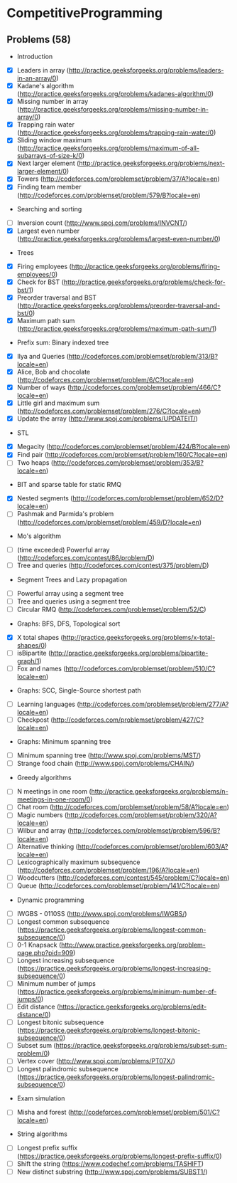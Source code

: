# CompetitiveProgramming

## Problems (58)
* Introduction
- [x] Leaders in array (http://practice.geeksforgeeks.org/problems/leaders-in-an-array/0)
- [x] Kadane's algorithm (http://practice.geeksforgeeks.org/problems/kadanes-algorithm/0)
- [x] Missing number in array (http://practice.geeksforgeeks.org/problems/missing-number-in-array/0)
- [x] Trapping rain water (http://practice.geeksforgeeks.org/problems/trapping-rain-water/0)
- [x] Sliding window maximum (http://practice.geeksforgeeks.org/problems/maximum-of-all-subarrays-of-size-k/0)
- [x] Next larger element (http://practice.geeksforgeeks.org/problems/next-larger-element/0)
- [x] Towers (http://codeforces.com/problemset/problem/37/A?locale=en)
- [x] Finding team member (http://codeforces.com/problemset/problem/579/B?locale=en)
* Searching and sorting
- [ ] Inversion count (http://www.spoj.com/problems/INVCNT/)
- [x] Largest even number (http://practice.geeksforgeeks.org/problems/largest-even-number/0)
* Trees
- [x] Firing employees (http://practice.geeksforgeeks.org/problems/firing-employees/0)
- [x] Check for BST (http://practice.geeksforgeeks.org/problems/check-for-bst/1)
- [x] Preorder traversal and BST (http://practice.geeksforgeeks.org/problems/preorder-traversal-and-bst/0)
- [x] Maximum path sum (http://practice.geeksforgeeks.org/problems/maximum-path-sum/1)
* Prefix sum: Binary indexed tree
- [x] Ilya and Queries (http://codeforces.com/problemset/problem/313/B?locale=en)
- [x] Alice, Bob and chocolate (http://codeforces.com/problemset/problem/6/C?locale=en)
- [x] Number of ways (http://codeforces.com/problemset/problem/466/C?locale=en)
- [x] Little girl and maximum sum (http://codeforces.com/problemset/problem/276/C?locale=en)
- [x] Update the array (http://www.spoj.com/problems/UPDATEIT/)
* STL
- [x] Megacity (http://codeforces.com/problemset/problem/424/B?locale=en)
- [x] Find pair (http://codeforces.com/problemset/problem/160/C?locale=en)
- [ ] Two heaps (http://codeforces.com/problemset/problem/353/B?locale=en)
* BIT and sparse table for static RMQ
- [x] Nested segments (http://codeforces.com/problemset/problem/652/D?locale=en)
- [ ] Pashmak and Parmida's problem (http://codeforces.com/problemset/problem/459/D?locale=en)
* Mo's algorithm
- [ ] (time exceeded) Powerful array (http://codeforces.com/contest/86/problem/D)
- [ ] Tree and queries (http://codeforces.com/contest/375/problem/D)
* Segment Trees and Lazy propagation
- [ ] Powerful array using a segment tree
- [ ] Tree and queries using a segment tree
- [ ] Circular RMQ (http://codeforces.com/problemset/problem/52/C)
* Graphs: BFS, DFS, Topological sort
- [X] X total shapes (http://practice.geeksforgeeks.org/problems/x-total-shapes/0)
- [ ] isBipartite (http://practice.geeksforgeeks.org/problems/bipartite-graph/1)
- [ ] Fox and names (http://codeforces.com/problemset/problem/510/C?locale=en)
* Graphs: SCC, Single-Source shortest path
- [ ] Learning languages (http://codeforces.com/problemset/problem/277/A?locale=en)
- [ ] Checkpost (http://codeforces.com/problemset/problem/427/C?locale=en)
* Graphs: Minimum spanning tree
- [ ] Minimum spanning tree (http://www.spoj.com/problems/MST/)
- [ ] Strange food chain (http://www.spoj.com/problems/CHAIN/)
* Greedy algorithms
- [ ] N meetings in one room (http://practice.geeksforgeeks.org/problems/n-meetings-in-one-room/0)
- [ ] Chat room (http://codeforces.com/problemset/problem/58/A?locale=en)
- [ ] Magic numbers (http://codeforces.com/problemset/problem/320/A?locale=en)
- [ ] Wilbur and array (http://codeforces.com/problemset/problem/596/B?locale=en)
- [ ] Alternative thinking (http://codeforces.com/problemset/problem/603/A?locale=en)
- [ ] Lexicographically maximum subsequence (http://codeforces.com/problemset/problem/196/A?locale=en)
- [ ] Woodcutters (http://codeforces.com/contest/545/problem/C?locale=en)
- [ ] Queue (http://codeforces.com/problemset/problem/141/C?locale=en)
* Dynamic programming
- [ ] IWGBS - 0110SS (http://www.spoj.com/problems/IWGBS/)
- [ ] Longest common subsequence (https://practice.geeksforgeeks.org/problems/longest-common-subsequence/0)
- [ ] 0-1 Knapsack (http://www.practice.geeksforgeeks.org/problem-page.php?pid=909)
- [ ] Longest increasing subsequence (https://practice.geeksforgeeks.org/problems/longest-increasing-subsequence/0)
- [ ] Minimum number of jumps (https://practice.geeksforgeeks.org/problems/minimum-number-of-jumps/0)
- [ ] Edit distance (https://practice.geeksforgeeks.org/problems/edit-distance/0)
- [ ] Longest bitonic subsequence (https://practice.geeksforgeeks.org/problems/longest-bitonic-subsequence/0)
- [ ] Subset sum (https://practice.geeksforgeeks.org/problems/subset-sum-problem/0)
- [ ] Vertex cover (http://www.spoj.com/problems/PT07X/)
- [ ] Longest palindromic subsequence (https://practice.geeksforgeeks.org/problems/longest-palindromic-subsequence/0)
* Exam simulation
- [ ] Misha and forest (http://codeforces.com/problemset/problem/501/C?locale=en)
* String algorithms
- [ ] Longest prefix suffix (https://practice.geeksforgeeks.org/problems/longest-prefix-suffix/0)
- [ ] Shift the string (https://www.codechef.com/problems/TASHIFT)
- [ ] New distinct substring (http://www.spoj.com/problems/SUBST1/)
